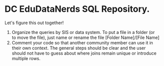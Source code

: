 # DC EduDataNerds SQL Repository.  
Let's figure this out together!

1. Organize the queries by SIS or data system.  To put a file in a folder (or to move the file), just name or rename the file [Folder Name]/[File Name]
2. Comment your code so that another community member can use it in their own context.  The general steps should be clear and the user should not have to guess about where joins remain unique or introduce multiple rows.

